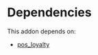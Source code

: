 # Dependencies

This addon depends on:

- [pos_loyalty](https://github.com/bringout/oca-ocb-pos/tree/06f69b118dfe20df553c8041175f04b9d2c54c71/odoo-bringout-oca-ocb-pos_loyalty)
